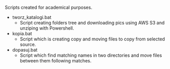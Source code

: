 Scripts created for academical purposes.

* tworz_katalogi.bat
    * Script creating folders tree and downloading pics using AWS S3 and unziping with Powershell.
* kopia.bat
    * Script which is creating copy and moving files to copy from selected source.
* dopasuj.bat
    * Script which find matching names in two directories and move files between them following matches.
